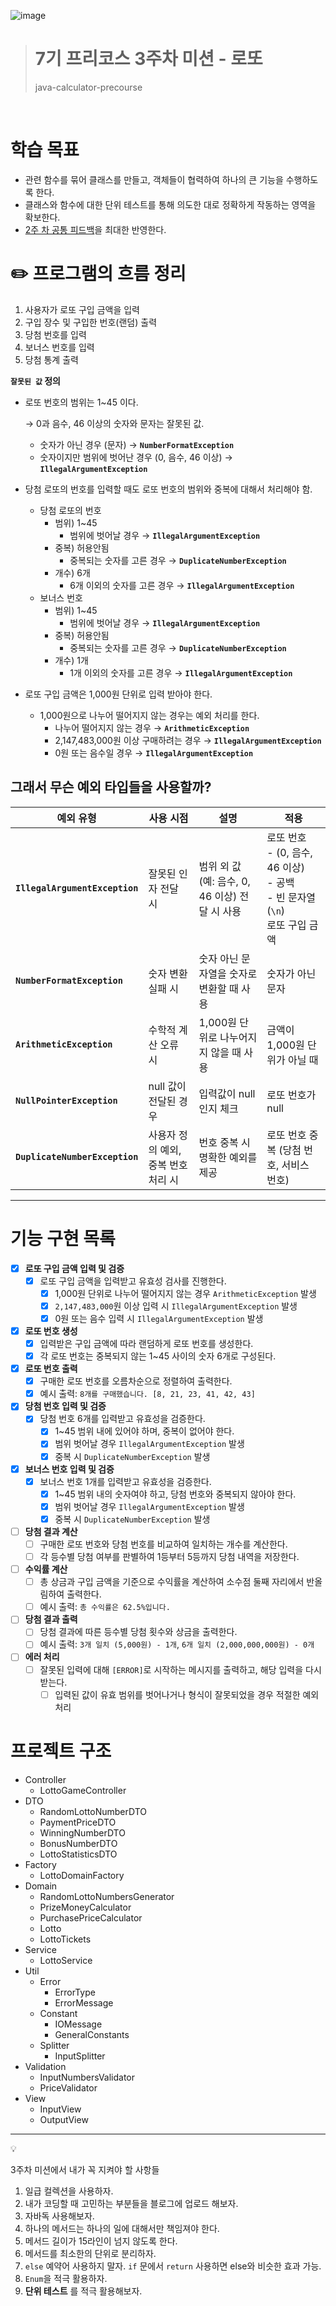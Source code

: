 ![image](https://github.com/user-attachments/assets/f37f95a7-7a5f-43ef-b3c8-cd8d76e1b618)
> 7기 프리코스 3주차 미션 - 로또
> ====================== 
> java-calculator-precourse
<br>

# **학습 목표**

- 관련 함수를 묶어 클래스를 만들고, 객체들이 협력하여 하나의 큰 기능을 수행하도록 한다.
- 클래스와 함수에 대한 단위 테스트를 통해 의도한 대로 정확하게 작동하는 영역을 확보한다.
- [2주 차 공통 피드백](https://docs.google.com/document/d/1QW_762N0WC6JvAiDHNBYXzLJ60y1Azex1d7tID0BggM/edit?usp=sharing)을 최대한
  반영한다.

# **✏️ 프로그램의 흐름 정리**

<aside>

1. 사용자가 로또 구입 금액을 입력
2. 구입 장수 및 구입한 번호(랜덤) 출력
3. 당첨 번호를 입력
4. 보너스 번호를 입력
5. 당첨 통계 출력

**`잘못된 값`  정의**

- 로또 번호의 범위는 1~45 이다.

  → 0과 음수, 46 이상의 숫자와 문자는 잘못된 값.

    - 숫자가 아닌 경우 (문자) → **`NumberFormatException`**
    - 숫자이지만 범위에 벗어난 경우 (0, 음수, 46 이상) → **`IllegalArgumentException`**
- 당첨 로또의 번호를 입력할 때도 로또 번호의 범위와 중복에 대해서 처리해야 함.
    - 당첨 로또의 번호
        - 범위) 1~45
            - 범위에 벗어날 경우 → **`IllegalArgumentException`**
        - 중복) 허용안됨
            - 중복되는 숫자를 고른 경우 → **`DuplicateNumberException`**
        - 개수) 6개
            - 6개 이외의 숫자를 고른 경우 → **`IllegalArgumentException`**
    - 보너스 번호
        - 범위) 1~45
            - 범위에 벗어날 경우 → **`IllegalArgumentException`**
        - 중복) 허용안됨
            - 중복되는 숫자를 고른 경우 → **`DuplicateNumberException`**
        - 개수) 1개
            - 1개 이외의 숫자를 고른 경우 → **`IllegalArgumentException`**
- 로또 구입 금액은 1,000원 단위로 입력 받아야 한다.
    - 1,000원으로 나누어 떨어지지 않는 경우는 예외 처리를 한다.
        - 나누어 떨어지지 않는 경우 → **`ArithmeticException`**
        - 2,147,483,000원 이상 구매하려는 경우 → **`IllegalArgumentException`**
        - 0원 또는 음수일 경우 → **`IllegalArgumentException`**

</aside>  

## 그래서 무슨 예외 타입들을 사용할까?

| 예외 유형                          | 사용 시점                 | 설명                              | 적용                                                                     |
|--------------------------------|-----------------------|---------------------------------|------------------------------------------------------------------------|
| **`IllegalArgumentException`** | 잘못된 인자 전달 시           | 범위 외 값(예: 음수, 0, 46 이상) 전달 시 사용 | 로또 번호 <br/>- (0, 음수, 46 이상) <br/>- 공백 <br/>- 빈 문자열(`\n`) <br/>로또 구입 금액 |
| **`NumberFormatException`**    | 숫자 변환 실패 시            | 숫자 아닌 문자열을 숫자로 변환할 때 사용         | 숫자가 아닌 문자                                                              |
| **`ArithmeticException`**      | 수학적 계산 오류 시           | 1,000원 단위로 나누어지지 않을 때 사용        | 금액이 1,000원 단위가 아닐 때                                                    |
| **`NullPointerException`**     | null 값이 전달된 경우        | 입력값이 null인지 체크                  | 로또 번호가 null                                                            |
| **`DuplicateNumberException`** | 사용자 정의 예외, 중복 번호 처리 시 | 번호 중복 시 명확한 예외를 제공              | 로또 번호 중복 (당첨 번호, 서비스 번호)                                               |

--- 

# **기능 구현 목록**

- [x] **로또 구입 금액 입력 및 검증**
    - [x] 로또 구입 금액을 입력받고 유효성 검사를 진행한다.
        - [x] 1,000원 단위로 나누어 떨어지지 않는 경우 `ArithmeticException` 발생
        - [x] `2,147,483,000`원 이상 입력 시 `IllegalArgumentException` 발생
        - [x] 0원 또는 음수 입력 시 `IllegalArgumentException` 발생

- [x] **로또 번호 생성**
    - [x] 입력받은 구입 금액에 따라 랜덤하게 로또 번호를 생성한다.
    - [x] 각 로또 번호는 중복되지 않는 1~45 사이의 숫자 6개로 구성된다.

- [x] **로또 번호 출력**
    - [x] 구매한 로또 번호를 오름차순으로 정렬하여 출력한다.
    - [x] 예시 출력: `8개를 구매했습니다. [8, 21, 23, 41, 42, 43]`

- [x] **당첨 번호 입력 및 검증**
    - [x] 당첨 번호 6개를 입력받고 유효성을 검증한다.
        - [x] 1~45 범위 내에 있어야 하며, 중복이 없어야 한다.
        - [x] 범위 벗어날 경우 `IllegalArgumentException` 발생
        - [x] 중복 시 `DuplicateNumberException` 발생

- [x] **보너스 번호 입력 및 검증**
    - [x] 보너스 번호 1개를 입력받고 유효성을 검증한다.
        - [x] 1~45 범위 내의 숫자여야 하고, 당첨 번호와 중복되지 않아야 한다.
        - [x] 범위 벗어날 경우 `IllegalArgumentException` 발생
        - [x] 중복 시 `DuplicateNumberException` 발생

- [ ] **당첨 결과 계산**
    - [ ] 구매한 로또 번호와 당첨 번호를 비교하여 일치하는 개수를 계산한다.
    - [ ] 각 등수별 당첨 여부를 판별하여 1등부터 5등까지 당첨 내역을 저장한다.

- [ ] **수익률 계산**
    - [ ] 총 상금과 구입 금액을 기준으로 수익률을 계산하여 소수점 둘째 자리에서 반올림하여 출력한다.
    - [ ] 예시 출력: `총 수익률은 62.5%입니다.`

- [ ] **당첨 결과 출력**
    - [ ] 당첨 결과에 따른 등수별 당첨 횟수와 상금을 출력한다.
    - [ ] 예시 출력: `3개 일치 (5,000원) - 1개`, `6개 일치 (2,000,000,000원) - 0개`

- [ ] **에러 처리**
    - [ ] 잘못된 입력에 대해 `[ERROR]`로 시작하는 메시지를 출력하고, 해당 입력을 다시 받는다.
        - [ ] 입력된 값이 유효 범위를 벗어나거나 형식이 잘못되었을 경우 적절한 예외 처리

# **프로젝트 구조**

- Controller
    - LottoGameController
- DTO
    - RandomLottoNumberDTO
    - PaymentPriceDTO
    - WinningNumberDTO
    - BonusNumberDTO
    - LottoStatisticsDTO
- Factory
    - LottoDomainFactory
- Domain
    - RandomLottoNumbersGenerator
    - PrizeMoneyCalculator
    - PurchasePriceCalculator
    - Lotto
    - LottoTickets
- Service
    - LottoService
- Util
    - Error
        - ErrorType
        - ErrorMessage
    - Constant
        - IOMessage
        - GeneralConstants
    - Splitter
        - InputSplitter
- Validation
    - InputNumbersValidator
    - PriceValidator
- View
    - InputView
    - OutputView

---

<aside>
💡

3주차 미션에서 내가 꼭 지켜야 할 사항들

1. 일급 컬렉션을 사용하자.
2. 내가 코딩할 때 고민하는 부분들을 블로그에 업로드 해보자.
3. 자바독 사용해보자.
4. 하나의 메서드는 하나의 일에 대해서만 책임져야 한다.
5. 메서드 길이가 15라인이 넘지 않도록 한다.
6. 메서드를 최소한의 단위로 분리하자.
7. `else` 예약어 사용하지 말자. `if` 문에서 `return` 사용하면 else와 비슷한 효과 가능.
8. `Enum`을 적극 활용하자.
9. **단위 테스트** 를 적극 활용해보자.

</aside>

